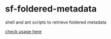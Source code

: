 # sf-foldered-metadata

shell and ant scripts to retrieve foldered metadata

[check usage here](https://blog.westmonroepartners.com/fun-force-com-migration-tool/)

